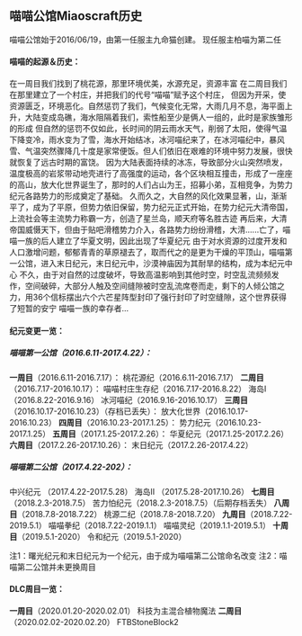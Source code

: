 ## 喵喵公馆Miaoscraft历史
喵喵公馆始于2016/06/19，由第一任服主九命猫创建。
现任服主柏喵为第二任

#### 喵喵的起源＆历史：
在一周目我们找到了桃花源，那里环境优美，水源充足，资源丰富
在二周目我们在那里建立了一个村庄，并把我们的代号“喵喵”赋予这个村庄，
但因为开采，使资源匮乏，环境恶化。自然惩罚了我们，气候变化无常，大雨几月不息，海平面上升，大陆变成岛礁，海水阻隔着我们，索性船至少是俩人一组的，此时是家族雏形的形成
但自然的惩罚不仅如此，长时间的阴云雨水天气，削弱了太阳，使得气温下降变冷，雨水变为了雪，海水开始结冰，冰河喵纪来了，在冰河喵纪中，暴风雪、气温突然骤降几十度是家常便饭。但人们依旧在艰难的环境中努力发展，很快就恢复了远古时期的富饶。 
因为大陆表面持续的冰冻，导致部分火山突然喷发，温度极高的岩浆带动地壳进行了高强度的运动，各个区块相互撞击，形成了一座座的高山，放大化世界诞生了，那时的人们占山为王，招募小弟，互相竞争，为势力纪元各路势力的形成奠定了基础。
久而久之，大自然的风化效果显著，山，渐渐平了，成为了平原，但势力依旧保留，势力纪元正式开始，在势力纪元大清帝国，上流社会等主流势力称霸一方，创造了星兰岛，顺天府等名胜古迹
再后来，大清帝国威慑天下，但由于贴吧滑稽势力介入，各路势力纷纷滑稽，大清......亡了，喵喵一族的后人建立了华夏文明，因此出现了华夏纪元
由于对水资源的过度开发和人口激增问题，郁郁青青的草原褪去了，取而代之的是更为干燥的平顶山，喵喵第一公馆，进入末日纪元，末日纪元中，沙漠神庙因为其耐旱的结构，成为本纪元中心
不久，由于对自然的过度破坏，导致高温影响到其他时空，时空乱流频频发作，空间破碎，大部分人触及空间缝隙被时空乱流席卷而走，剩下的人倾公馆之力，用36个信标摆出六个六芒星阵型封印了强行封印了时空缝隙，这个世界获得了短暂的安宁
喵喵一族的幸存者...



#### 纪元变更一览：

##### 喵喵第一公馆（2016.6.11-2017.4.22）：

**一周目**（2016.6.11-2016.7.17）：
桃花源纪（2016.6.11-2016.7.17）
**二周目**（2016.7.17-2016.10.17）：
喵喵村庄生存纪（2016.7.17-2016.8.22）
海岛Ⅰ（2016.8.22-2016.9.16）
冰河喵纪（2016.9.16-2016.10.17）
**三周目**（2016.10.17-2016.10.23）（存档已丢失）：
放大化世界（2016.10.17-2016.10.23）
**四周目**（2016.10.23-2017.1.25）：
势力纪元（2016.10.23-2017.1.25）
**五周目**（2017.1.25-2017.2.26）：
华夏纪元（2017.1.25-2017.2.26）
**六周目**（2017.2.26-2017.10.26）：
末日纪元（2017.2.26-2017.4.22）

##### 喵喵第二公馆（2017.4.22-202）：
    
中兴纪元 （2017.4.22-2017.5.28）
海岛Ⅱ （2017.5.28-2017.10.26）
**七周目**（2018.2.3-2018.7.5）
苦力怕纪元（2018.2.3-2018.7.5）（后期存档丢失）
**八周目**（2018.7.8-2018.7.22）
桃源二纪（2018.7.8-2018.7.20）
**九周目**（2018.7.22-2019.5.1）
喵喵拳纪（2018.7.22-2019.1.1）
喵喵灵纪（2019.1.1-2019.5.1）
**十周目**（2019.5.1-2020）
令和纪元（2019.5.1-2020）


  

注1：曙光纪元和末日纪元为一个纪元，由于成为喵喵第二公馆命名改变
注2：喵喵第二公馆并未更换周目

#### DLC周目一览：

**一周目**（2020.01.20-2020.02.01）
科技为主混合植物魔法
**二周目**（2020.02.02-2020.02.20）
FTBStoneBlock2

